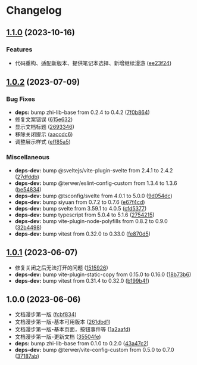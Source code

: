 # Changelog

## [1.1.0](https://github.com/terwer/siyuan-plugin-random-doc/compare/v1.0.2...v1.1.0) (2023-10-16)
### Features
* 代码重构、适配新版本、提供笔记本选择、新增继续漫游 ([ee23f24](https://github.com/terwer/siyuan-plugin-random-doc/commit/ee23f240616ebf5f8574bc14db63366c753ce59c))
## [1.0.2](https://github.com/terwer/siyuan-plugin-random-doc/compare/v1.0.1...v1.0.2) (2023-07-09)
### Bug Fixes
* **deps:** bump zhi-lib-base from 0.2.4 to 0.4.2 ([7f0b864](https://github.com/terwer/siyuan-plugin-random-doc/commit/7f0b8642d79888c81e41f7e299c68d3fdb45972a))
* 修复文案错误 ([615e632](https://github.com/terwer/siyuan-plugin-random-doc/commit/615e63281f167e3c861b8e8f5196d1ddd591d739))
* 显示文档标题 ([2693346](https://github.com/terwer/siyuan-plugin-random-doc/commit/2693346fd3fe72d8e5be80d3e691fe43a6ac7f8a))
* 移除关闭提示 ([aaccdc6](https://github.com/terwer/siyuan-plugin-random-doc/commit/aaccdc62c01ecbbd22edb7db1cb4b3cba04e08fd))
* 调整展示样式 ([eff85a5](https://github.com/terwer/siyuan-plugin-random-doc/commit/eff85a5d128d00d97025e2c0aa964f294b35dc21))
### Miscellaneous
* **deps-dev:** bump @sveltejs/vite-plugin-svelte from 2.4.1 to 2.4.2 ([27dfddb](https://github.com/terwer/siyuan-plugin-random-doc/commit/27dfddbd91247c5e0580a104eb4b646f164ecaf1))
* **deps-dev:** bump @terwer/eslint-config-custom from 1.3.4 to 1.3.6 ([be54834](https://github.com/terwer/siyuan-plugin-random-doc/commit/be548341a99cfb4b6a8fd5e6c0b296b1fec3837f))
* **deps-dev:** bump @tsconfig/svelte from 4.0.1 to 5.0.0 ([9d054dc](https://github.com/terwer/siyuan-plugin-random-doc/commit/9d054dc83c657405815dd43be1f55226754dd8d2))
* **deps-dev:** bump siyuan from 0.7.2 to 0.7.6 ([e67f4cd](https://github.com/terwer/siyuan-plugin-random-doc/commit/e67f4cd06bec5cf809ec6074ba55075e561cdf36))
* **deps-dev:** bump svelte from 3.59.1 to 4.0.5 ([cfd5377](https://github.com/terwer/siyuan-plugin-random-doc/commit/cfd53773cedc15174d07beeb4fc9e3c62f0fc0f1))
* **deps-dev:** bump typescript from 5.0.4 to 5.1.6 ([2754215](https://github.com/terwer/siyuan-plugin-random-doc/commit/2754215a6a8a7b42143ec1ac1130daed6ff7cfb6))
* **deps-dev:** bump vite-plugin-node-polyfills from 0.8.2 to 0.9.0 ([32b4498](https://github.com/terwer/siyuan-plugin-random-doc/commit/32b4498621db8c21751f5ab192cebed186b7dc10))
* **deps-dev:** bump vitest from 0.32.0 to 0.33.0 ([fe870d5](https://github.com/terwer/siyuan-plugin-random-doc/commit/fe870d5a2e4d777f33ebb15b358fa4fb355a6a73))
## [1.0.1](https://github.com/terwer/siyuan-plugin-random-doc/compare/v1.0.0...v1.0.1) (2023-06-07)
* 修复关闭之后无法打开的问题 ([1515926](https://github.com/terwer/siyuan-plugin-random-doc/commit/15159268aa3fbaaf18ffe2dc8a18c37d2b8dba34))
* **deps-dev:** bump vite-plugin-static-copy from 0.15.0 to 0.16.0 ([18b73b6](https://github.com/terwer/siyuan-plugin-random-doc/commit/18b73b691ec8bc0a455a2a40538054ac80d4081c))
* **deps-dev:** bump vitest from 0.31.4 to 0.32.0 ([b199b4f](https://github.com/terwer/siyuan-plugin-random-doc/commit/b199b4ffcaebb058661175b55b328021ea0d7f00))
## 1.0.0 (2023-06-06)
* 文档漫步第一版 ([fcbf834](https://github.com/terwer/siyuan-plugin-random-doc/commit/fcbf834c1bf9183316dfa67748f84eb6fcf92f54))
* 文档漫步第一版-基本可用版本 ([261dbd1](https://github.com/terwer/siyuan-plugin-random-doc/commit/261dbd1ab599548cb2e345436323bd4b897355c1))
* 文档漫步第一版-基本页面，按钮事件等 ([1a2aafd](https://github.com/terwer/siyuan-plugin-random-doc/commit/1a2aafda47b2d446279275380dc6e8e65186895e))
* 文档漫步第一版-更新文档 ([35504fe](https://github.com/terwer/siyuan-plugin-random-doc/commit/35504feae3c3f66908c8c59305bb03922b10ad1e))
* **deps:** bump zhi-lib-base from 0.1.0 to 0.2.0 ([43a47c2](https://github.com/terwer/siyuan-plugin-random-doc/commit/43a47c225c01cd4d25b3d54dadeafa5254e63d43))
* **deps-dev:** bump @terwer/vite-config-custom from 0.5.0 to 0.7.0 ([37187ab](https://github.com/terwer/siyuan-plugin-random-doc/commit/37187ab869f20baa25b69951a2d3e28da05667d4))